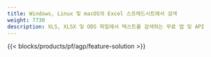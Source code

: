 ```yaml
---
title: Windows, Linux 및 macOS의 Excel 스프레드시트에서 검색
weight: 7730
description: XLS, XLSX 및 ODS 파일에서 텍스트를 검색하는 무료 앱 및 API
---
```

{{< blocks/products/pf/agp/feature-solution >}} 

